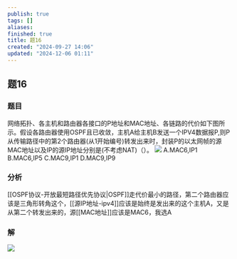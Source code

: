 ```yaml
---
publish: true
tags: []
aliases: 
finished: true
title: 题16
created: "2024-09-27 14:06"
updated: "2024-12-06 01:11"
---
```

## 题16
### 题目
网络拓扑、各主机和路由器各接口的P地址和MAC地址、各链路的代价如下图所示。假设各路由器使用OSPF且已收敛，主机A给主机B发送一个IPV4数据报P,则P从传输路径中的第2个路由器(从1开始编号)转发出来时，封装P的以太网帧的源MAC地址以及IP的源IP地址分别是(不考虑NAT)（）。
![](https://img.hwenyi.live/202409272159661.webp)
A.MAC6,IP1
B.MAC6,IP5
C.MAC9,IP1
D.MAC9,IP9
### 分析
[[OSPF协议-开放最短路径优先协议|OSPF]]走代价最小的路径，第二个路由器应该是三角形转角这个，[[源IP地址-ipv4]]应该是始终是发出来的这个主机A，又是从第二个转发出来的，源[[MAC地址]]应该是MAC6，我选A
### 解
![](https://img.hwenyi.live/202411191133884.webp)

